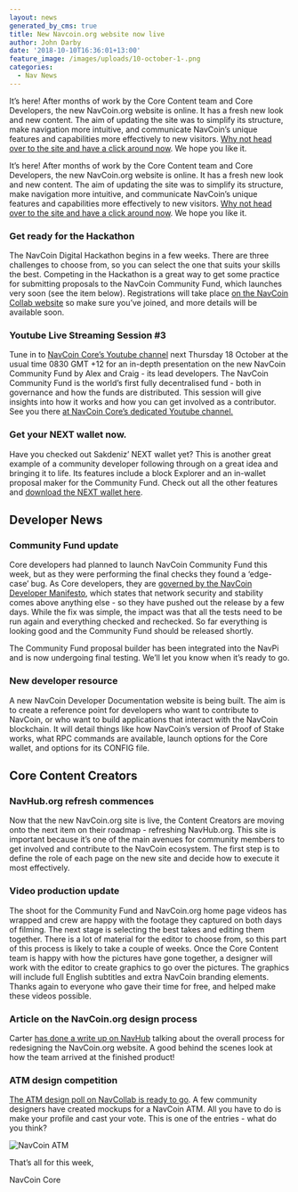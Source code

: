 ```yaml
---
layout: news
generated_by_cms: true
title: New Navcoin.org website now live
author: John Darby
date: '2018-10-10T16:36:01+13:00'
feature_image: /images/uploads/10-october-1-.png
categories:
  - Nav News
---
```

It’s here! After months of work by the Core Content team and Core Developers, the new NavCoin.org website is online. It has a fresh new look and new content. The aim of updating the site was to simplify its structure, make navigation more intuitive, and communicate NavCoin’s unique features and capabilities more effectively to new visitors. [Why not head over to the site and have a click around now](https://navcoin.org/). We hope you like it.

It’s here! After months of work by the Core Content team and Core Developers, the new NavCoin.org website is online. It has a fresh new look and new content. The aim of updating the site was to simplify its structure, make navigation more intuitive, and communicate NavCoin’s unique features and capabilities more effectively to new visitors. [Why not head over to the site and have a click around now](https://navcoin.org/). We hope you like it.

### Get ready for the Hackathon

The NavCoin Digital Hackathon begins in a few weeks. There are three challenges to choose from, so you can select the one that suits your skills the best. Competing in the Hackathon is a great way to get some practice for submitting proposals to the NavCoin Community Fund, which launches very soon (see the item below). Registrations will take place [on the NavCoin Collab website](https://collab.navcoin.org/) so make sure you’ve joined, and more details will be available soon.

### Youtube Live Streaming Session #3

Tune in to [NavCoin Core’s Youtube channel](https://www.youtube.com/NavCoinCore) next Thursday 18 October at the usual time 0830 GMT +12 for an in-depth presentation on the new NavCoin Community Fund by Alex and Craig - its lead developers. The NavCoin Community Fund is the world’s first fully decentralised fund - both in governance and how the funds are distributed. This session will give insights into how it works and how you can get involved as a contributor. See you there [at NavCoin Core’s dedicated Youtube channel.](https://www.youtube.com/NavCoinCore)

### Get your NEXT wallet now.

Have you checked out Sakdeniz’ NEXT wallet yet? This is another great example of a community developer following through on a great idea and bringing it to life. Its features include a block Explorer and an in-wallet proposal maker for the Community Fund. Check out all the other features and [download the NEXT wallet here](http://next.navcommunity.net/).

## Developer News

### Community Fund update

Core developers had planned to launch NavCoin Community Fund this week, but as they were performing the final checks they found a ‘edge-case’ bug.  As Core developers, they are [governed by the NavCoin Developer Manifesto](https://navcoin.org/governance#read-manifestos), which states that network security and stability comes above anything else - so they have pushed out the release by a few days. While the fix was simple, the impact was that all the tests need to be run again and everything checked and rechecked. So far everything is looking good and the Community Fund should be released shortly.

The Community Fund proposal builder has been integrated into the NavPi and is now undergoing final testing. We’ll let you know when it’s ready to go.

### New developer resource

A new NavCoin Developer Documentation website is being built. The aim is to create a reference point for developers who want to contribute to NavCoin, or who want to build applications that interact with the NavCoin blockchain. It will detail things like how NavCoin’s version of Proof of Stake works, what RPC commands are available, launch options for the Core wallet, and options for its CONFIG file.

## Core Content Creators

### NavHub.org refresh commences

Now that the new NavCoin.org site is live, the Content Creators are moving onto the next item on their roadmap - refreshing NavHub.org. This site is important because it’s one of the main avenues for community members to get involved and contribute to the NavCoin ecosystem. The first step is to define the role of each page on the new site and decide how to execute it most effectively.

### Video production update

The shoot for the Community Fund and NavCoin.org home page videos has wrapped and crew are happy with the footage they captured on both days of filming. The next stage is selecting the best takes and editing them together. There is a lot of material for the editor to choose from, so this part of this process is likely to take a couple of weeks. Once the Core Content team is happy with how the pictures have gone together, a designer will work with the editor to create graphics to go over the pictures. The graphics will include full English subtitles and extra NavCoin branding elements. Thanks again to everyone who gave their time for free, and helped make these videos possible.

### Article on the NavCoin.org design process

Carter [has done a write up on NavHub](https://navhub.org/news/2018-10-10-the-navcoin-org-refresh-process/) talking about the overall process for redesigning the NavCoin.org website. A good behind the scenes look at how the team arrived at the finished product!

### ATM design competition

[The ATM design poll on NavCollab is ready to go](https://collab.navcoin.org/s/navcoin-atm/). A few community designers have created mockups for a NavCoin ATM. All you have to do is make your profile and cast your vote. This is one of the entries - what do you think?

![NavCoin ATM](/images/uploads/atm_v1-1-.png)

That’s all for this week,


NavCoin Core
